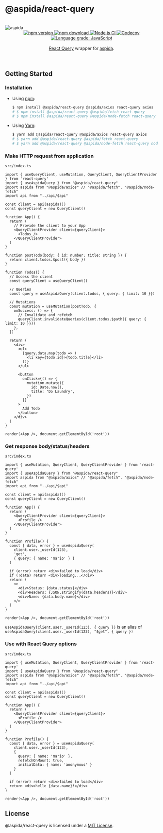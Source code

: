 # @aspida/react-query
<br />
<img src="https://aspida.github.io/aspida/logos/png/logo.png" alt="aspida" title="aspida" />
<div align="center">
  <a href="https://www.npmjs.com/package/@aspida/react-query">
    <img src="https://img.shields.io/npm/v/@aspida/react-query" alt="npm version" />
  </a>
  <a href="https://www.npmjs.com/package/@aspida/react-query">
    <img src="https://img.shields.io/npm/dm/@aspida/react-query" alt="npm download" />
  </a>
  <a href="https://github.com/aspida/aspida/actions?query=workflow%3A%22Node.js+CI%22">
    <img src="https://github.com/aspida/aspida/workflows/Node.js%20CI/badge.svg?branch=master" alt="Node.js CI" />
  </a>
  <a href="https://codecov.io/gh/aspida/aspida">
    <img src="https://img.shields.io/codecov/c/github/aspida/aspida.svg" alt="Codecov" />
  </a>
  <a href="https://lgtm.com/projects/g/aspida/aspida/context:javascript">
    <img src="https://img.shields.io/lgtm/grade/javascript/g/aspida/aspida.svg" alt="Language grade: JavaScript" />
  </a>
</div>
<br />
<div align="center"><a href="https://react-query.tanstack.com/">React Query</a> wrapper for <a href="https://github.com/aspida/aspida/">aspida</a>.</div>
<br />
<br />

## Getting Started

### Installation

- Using [npm](https://www.npmjs.com/):

  ```sh
  $ npm install @aspida/react-query @aspida/axios react-query axios
  # $ npm install @aspida/react-query @aspida/fetch react-query
  # $ npm install @aspida/react-query @aspida/node-fetch react-query node-fetch
  ```

- Using [Yarn](https://yarnpkg.com/):

  ```sh
  $ yarn add @aspida/react-query @aspida/axios react-query axios
  # $ yarn add @aspida/react-query @aspida/fetch react-query
  # $ yarn add @aspida/react-query @aspida/node-fetch react-query node-fetch
  ```

### Make HTTP request from application

`src/index.ts`

```tsx
import { useQueryClient, useMutation, QueryClient, QueryClientProvider } from 'react-query'
import { useAspidaQuery } from "@aspida/react-query"
import aspida from "@aspida/axios" // "@aspida/fetch", "@aspida/node-fetch"
import api from "../api/$api"

const client = api(aspida())
const queryClient = new QueryClient()

function App() {
  return (
    // Provide the client to your App
    <QueryClientProvider client={queryClient}>
      <Todos />
    </QueryClientProvider>
  )
}

function postTodo(body: { id: number; title: string }) {
  return client.todos.$post({ body })
}

function Todos() {
  // Access the client
  const queryClient = useQueryClient()

  // Queries
  const query = useAspidaQuery(client.todos, { query: { limit: 10 }})

  // Mutations
  const mutation = useMutation(postTodo, {
    onSuccess: () => {
      // Invalidate and refetch
      queryClient.invalidateQueries(client.todos.$path({ query: { limit: 10 }}))
    },
  })

  return (
    <div>
      <ul>
        {query.data.map(todo => (
          <li key={todo.id}>{todo.title}</li>
        ))}
      </ul>

      <button
        onClick={() => {
          mutation.mutate({
            id: Date.now(),
            title: 'Do Laundry',
          })
        }}
      >
        Add Todo
      </button>
    </div>
  )
}

render(<App />, document.getElementById('root'))
```

### Get response body/status/headers

`src/index.ts`

```tsx
import { useMutation, QueryClient, QueryClientProvider } from 'react-query'
import { useAspidaQuery } from "@aspida/react-query"
import aspida from "@aspida/axios" // "@aspida/fetch", "@aspida/node-fetch"
import api from "../api/$api"

const client = api(aspida())
const queryClient = new QueryClient()

function App() {
  return (
    <QueryClientProvider client={queryClient}>
      <Profile />
    </QueryClientProvider>
  )
}

function Profile() {
  const { data, error } = useAspidaQuery(
    client.user._userId(123),
    'get',
    { query: { name: 'mario' } }
  )

  if (error) return <div>failed to load</div>
  if (!data) return <div>loading...</div>
  return (
    <>
      <div>Status: {data.status}</div>
      <div>Headers: {JSON.stringify(data.headers)}</div>
      <div>Name: {data.body.name}</div>
    </>
  )
}

render(<App />, document.getElementById('root'))
```

`useAspidaQuery(client.user._userId(123), { query })` is an alias of `useAspidaQuery(client.user._userId(123), "$get", { query })`

### Use with React Query options

`src/index.ts`

```tsx
import { useMutation, QueryClient, QueryClientProvider } from 'react-query'
import { useAspidaQuery } from "@aspida/react-query"
import aspida from "@aspida/axios" // "@aspida/fetch", "@aspida/node-fetch"
import api from "../api/$api"

const client = api(aspida())
const queryClient = new QueryClient()

function App() {
  return (
    <QueryClientProvider client={queryClient}>
      <Profile />
    </QueryClientProvider>
  )
}

function Profile() {
  const { data, error } = useAspidaQuery(
    client.user._userId(123),
    {
      query: { name: 'mario' },
      refetchOnMount: true,
      initialData: { name: 'anonymous' }
    }
  )

  if (error) return <div>failed to load</div>
  return <div>hello {data.name}!</div>
}

render(<App />, document.getElementById('root'))
```

## License

@aspida/react-query is licensed under a [MIT License](https://github.com/aspida/aspida/blob/master/packages/aspida-react-query/LICENSE).
